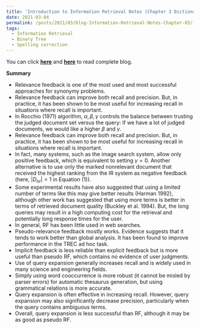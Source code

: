 ```yaml
---
title: 'Introduction to Information Retrieval Notes (Chapter 3 Dictionaries and tolerant retrieval)'
date: 2021-03-04
permalink: /posts/2021/03/blog-Information-Retrieval-Notes-Chapter-03/
tags:
  - Information Retrieval
  - Binary Tree
  - Spelling correction
---
```


You can click [**here**](https://pridelee.github.io/files/blog/Chapter-3-Dictionaries-and-tolerant-retrieval.pdf) and [**here**](https://zhuanlan.zhihu.com/p/358986119) to read complete blog.

**Summary**

- Relevance feedback is one of the most used and most successful approaches for synonymy problems.
- Relevance feedback can improve both recall and precision. But, in practice, it has been shown to be most useful for increasing recall in situations where recall is important. 
- In Rocchio (1971) algorithm, $\alpha, \beta, \gamma$ controls the balance between trusting the judged document set versus the query: If we have a lot of judged documents, we would like a higher $\beta$ and $\gamma$. 
- Relevance feedback can improve both recall and precision. But, in practice, it has been shown to be most useful for increasing recall in situations where recall is important.
- In fact, many systems, such as the image search system, allow only positive feedback, which is equivalent to setting $\gamma = 0$. Another alternative is to use only the marked nonrelevant document that received the highest ranking from the IR system as negative feedback (here, $|D_{nr}| = 1$ in Equation (1)). 
- Some experimental results have also suggested that using a limited number of terms like this may give better results (Harman 1992), although other work has suggested that using more terms is better in terms of retrieved document quality (Buckley et al. 1994). But, the long queries may result in a high computing cost for the retrieval and potentially long response times for the user. 
- In general, RF has been little used in web searches.
- Pseudo-relevance feedback mostly works. Evidence suggests that it tends to work better than global analysis. It has been found to improve performance in the TREC ad hoc task.
- Implicit feedback is less reliable than explicit feedback but is more useful than pseudo RF, which contains no evidence of user judgments.
- Use of query expansion generally increases recall and is widely used in many science and engineering fields. 
- Simply using word cooccurrence is more robust (it cannot be misled by parser errors) for automatic thesaurus generation, but using grammatical relations is more accurate.
- Query expansion is often effective in increasing recall. However, query expansion may also significantly decrease precision, particularly when the query contains ambiguous terms.
- Overall, query expansion is less successful than RF, although it may be as good as pseudo RF.
